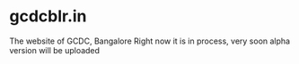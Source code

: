 # gcdcblr.in
The website of GCDC, Bangalore
Right now it is in process, very soon alpha version will be uploaded
